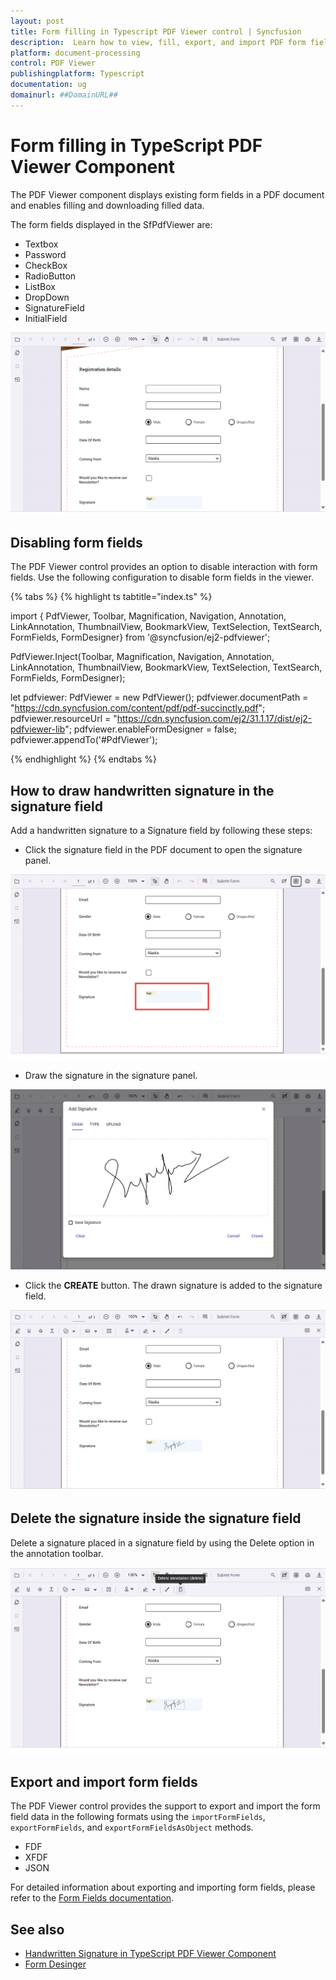 ```yaml
---
layout: post
title: Form filling in Typescript PDF Viewer control | Syncfusion
description:  Learn how to view, fill, export, and import PDF form fields with Typescript PDF Viewer control of Syncfusion Essential JS 2 and more details.
platform: document-processing
control: PDF Viewer
publishingplatform: Typescript
documentation: ug
domainurl: ##DomainURL##
---
```


# Form filling in TypeScript PDF Viewer Component

The PDF Viewer component displays existing form fields in a PDF document and enables filling and downloading filled data.

The form fields displayed in the SfPdfViewer are:

* Textbox
* Password
* CheckBox
* RadioButton
* ListBox
* DropDown
* SignatureField
* InitialField

![Form filling in Typescript](./images/form-filling.png)

## Disabling form fields

The PDF Viewer control provides an option to disable interaction with form fields. Use the following configuration to disable form fields in the viewer.

{% tabs %}
{% highlight ts tabtitle="index.ts" %}

import { PdfViewer, Toolbar, Magnification, Navigation, Annotation, LinkAnnotation, ThumbnailView, BookmarkView, TextSelection, TextSearch, FormFields, FormDesigner} from '@syncfusion/ej2-pdfviewer';

PdfViewer.Inject(Toolbar, Magnification, Navigation, Annotation, LinkAnnotation, ThumbnailView, BookmarkView, TextSelection, TextSearch, FormFields, FormDesigner);

let pdfviewer: PdfViewer = new PdfViewer();
pdfviewer.documentPath = "https://cdn.syncfusion.com/content/pdf/pdf-succinctly.pdf";
pdfviewer.resourceUrl = "https://cdn.syncfusion.com/ej2/31.1.17/dist/ej2-pdfviewer-lib";
pdfviewer.enableFormDesigner = false;
pdfviewer.appendTo('#PdfViewer');

{% endhighlight %}
{% endtabs %}

## How to draw handwritten signature in the signature field

Add a handwritten signature to a Signature field by following these steps:

* Click the signature field in the PDF document to open the signature panel.

![Signature field in TypeScript PdfViewer](./images/form-filling-signature.png)

* Draw the signature in the signature panel.

![Displaying signature panel in TypeScript PdfViewer](./images/form-filling-signature-dialog.png)

* Click the **CREATE** button. The drawn signature is added to the signature field.

![Displaying signature in TypeScript PdfViewer](./images/form-filling-signature-signed.png)

## Delete the signature inside the signature field

Delete a signature placed in a signature field by using the Delete option in the annotation toolbar.

![Deleting signature in TypeScript PdfViewer](./images/form-filling-signature-del.png)

## Export and import form fields

The PDF Viewer control provides the support to export and import the form field data in the following formats using the `importFormFields`, `exportFormFields`, and `exportFormFieldsAsObject` methods.

* FDF
* XFDF
* JSON

For detailed information about exporting and importing form fields, please refer to the [Form Fields documentation](https://help.syncfusion.com/document-processing/pdf/pdf-viewer/javascript-es6/form-designer/create-programmatically#export-and-import-form-fields).

## See also

* [Handwritten Signature in TypeScript PDF Viewer Component](./annotations/signature-annotation)
* [Form Desinger](./form-designer/form-field-events)